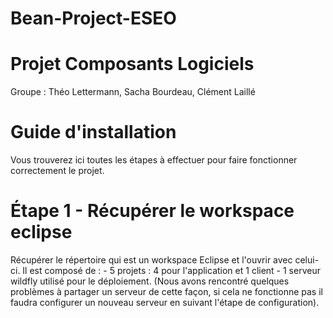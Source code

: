 # Bean-Project-ESEO
# Projet Composants Logiciels
Groupe : Théo Lettermann, Sacha Bourdeau, Clément Laillé

# Guide d'installation
Vous trouverez ici toutes les étapes à effectuer pour faire fonctionner correctement le projet.

# Étape 1 - Récupérer le workspace eclipse
  Récupérer le répertoire qui est un workspace  Eclipse et l'ouvrir avec celui-ci. Il est composé de :
            - 5 projets : 4 pour l'application et 1 client
            - 1 serveur wildfly utilisé pour le déploiement. (Nous avons rencontré quelques problèmes à partager un serveur de cette façon, si cela ne fonctionne pas il faudra configurer un nouveau serveur en suivant l'étape de configuration).
